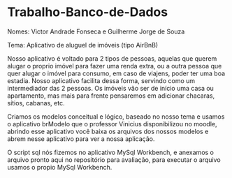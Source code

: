 # Trabalho-Banco-de-Dados

Nomes: Victor Andrade Fonseca e Guilherme Jorge de Souza

Tema: Aplicativo de aluguel de imóveis (tipo AirBnB)

Nosso aplicativo é voltado para 2 tipos de pessoas, aquelas que querem alugar o proprio imóvel para fazer uma renda extra, ou a outra pessoa que quer alugar o imóvel para consumo, em caso de viajens, poder ter uma boa estadia. Nosso aplicativo facilita dessa forma, servindo como um intermediador das 2 pessoas. Os imóveis vão ser de início uma casa ou apartamento, mas mais para frente pensaremos em adicionar chacaras, sítios, cabanas, etc.

Criamos os modelos conceitual e lógico, baseado no nosso tema e usamos o aplicativo brModelo que o professor Vinicius disponibilizou no moodle, abrindo esse aplicativo você baixa os arquivos dos nossos modelos e abrem nesse aplicativo para ver a nossa aplicação.

O script sql nós fizemos no aplicativo MySql Workbench, e anexamos o arquivo pronto aqui no repositório para avaliação, para executar o arquivo usamos o propio MySql Workbench.
